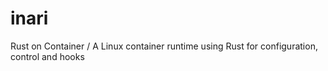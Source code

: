 # inari
Rust on Container / A Linux container runtime using Rust for configuration, control and hooks
